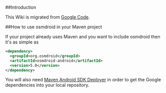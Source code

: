 ##Introduction

This Wiki is migrated from [Google Code](https://code.google.com/p/osmdroid/wiki/HowToMaven).

##How to use osmdroid in your Maven project

If your project already uses Maven and you want to include osmdroid then it's as simple as

```xml
<dependency>
  <groupId>org.osmdroid</groupId>
  <artifactId>osmdroid-android</artifactId>
  <version>5.0</version>
</dependency>
```

You will also need [Maven Android SDK Deployer](https://github.com/simpligility/maven-android-sdk-deployer) in order to get the Google dependencies into your local repository.

